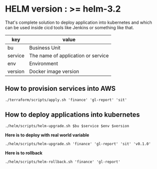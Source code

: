 
# HELM version : >= helm-3.2

That's complete solution to deploy application into kubernetes and which can be used inside cicd tools like Jenkins or something like that.

| key | value |
|--|--|
| bu | Business Unit |
| service | The name of application or service |
| env | Environment |
| version | Docker image version |


## **How to provision services into AWS**

    ./terraform/scripts/apply.sh 'finance' 'gl-report' 'sit'



## **How to deploy applications into kubernetes**

    ./helm/scripts/helm-upgrade.sh $bu $service $env $version


**Here is to deploy with real world variable**

    ./helm/scripts/helm-upgrade.sh 'finance' 'gl-report' 'sit' 'v0.1.0'

**Here is to rollback**

    ./helm/scripts/helm-rollback.sh 'finance' 'gl-report'
